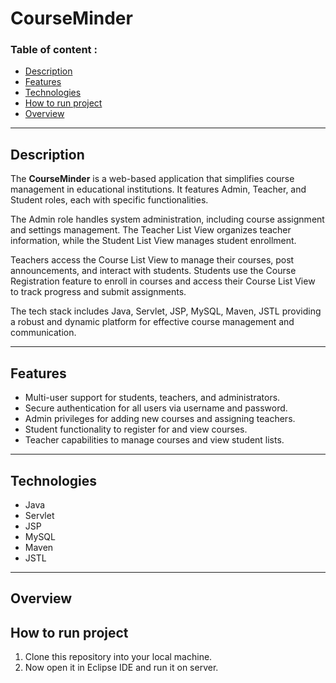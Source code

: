 # CourseMinder

### Table of content :
- [Description](#description)
- [Features](#features)
- [Technologies](#technologies)
- [How to run project](#runproject)
- [Overview](#overview)

---

## Description 

The **CourseMinder** is a web-based application that simplifies course management in educational institutions. It features Admin, Teacher, and Student roles, each with specific functionalities.

The Admin role handles system administration, including course assignment and settings management. The Teacher List View organizes teacher information, while the Student List View manages student enrollment.

Teachers access the Course List View to manage their courses, post announcements, and interact with students. Students use the Course Registration feature to enroll in courses and access their Course List View to track progress and submit assignments.

The tech stack includes Java, Servlet, JSP, MySQL, Maven, JSTL providing a robust and dynamic platform for effective course management and communication.

---

## Features

- Multi-user support for students, teachers, and administrators.
- Secure authentication for all users via username and password.
- Admin privileges for adding new courses and assigning teachers.
- Student functionality to register for and view courses.
- Teacher capabilities to manage courses and view student lists.

---

## Technologies
- Java
- Servlet
- JSP
- MySQL
- Maven
- JSTL

---

## Overview


## How to run project
1. Clone this repository into your local machine.
2. Now open it in Eclipse IDE and run it on server.




